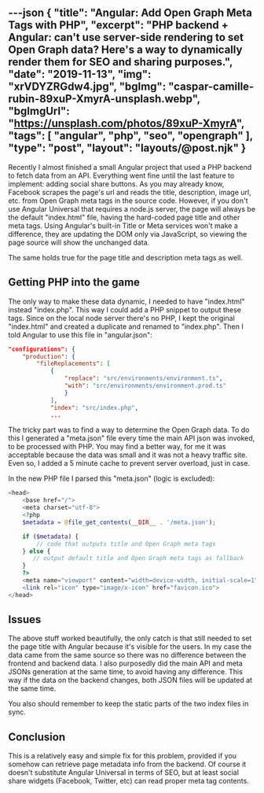 ---json
{
    "title": "Angular: Add Open Graph Meta Tags with PHP",
    "excerpt": "PHP backend + Angular: can't use server-side rendering to set Open Graph data? Here's a way to dynamically render them for SEO and sharing purposes.",
    "date": "2019-11-13",
    "img": "xrVDYZRGdw4.jpg",
    "bgImg": "caspar-camille-rubin-89xuP-XmyrA-unsplash.webp",
    "bgImgUrl": "https://unsplash.com/photos/89xuP-XmyrA",
    "tags": [
        "angular",
        "php",
        "seo",
        "opengraph"
    ],
    "type": "post",
    "layout": "layouts/@post.njk"
}
---

Recently I almost finished a small Angular project that used a PHP backend to fetch data from an API. Everything went fine until the last feature to implement: adding social share buttons. As you may already know, Facebook scrapes the page's url and reads the title, description, image url, etc. from Open Graph meta tags in the source code. However, if you don't use Angular Universal that requires a node.js server, the page will always be the default "index.html" file, having the hard-coded page title and other meta tags. Using Angular's built-in Title or Meta services won't make a difference, they are updating the DOM only via JavaScript, so viewing the page source will show the unchanged data.

The same holds true for the page title and description meta tags as well.

## Getting PHP into the game

The only way to make these data dynamic, I needed to have "index.html" instead "index.php". This way I could add a PHP snippet to output these tags. Since on the local node server there's no PHP, I kept the original "index.html" and created a duplicate and renamed to "index.php". Then I told Angular to use this file in "angular.json":

```json
"configurations": {
    "production": {
        "fileReplacements": [
            {
                "replace": "src/environments/environment.ts",
                "with": "src/environments/environment.prod.ts"
                }
            ],
            "index": "src/index.php",
            ...
```

The tricky part was to find a way to determine the Open Graph data. To do this I generated a "meta.json" file every time the main API json was invoked, to be processed with PHP. You may find a better way, for me it was acceptable because the data was small and it was not a heavy traffic site. Even so, I added a 5 minute cache to prevent server overload, just in case.

In the new PHP file I parsed this "meta.json" (logic is excluded):

```php
<head>
    <base href="/">
    <meta charset="utf-8">
    <?php
    $metadata = @file_get_contents(__DIR__ . '/meta.json');

    if ($metadata) {
        // code that outputs title and Open Graph meta tags
    } else {
       // output default title and Open Graph meta tags as fallback
    }
    ?>
    <meta name="viewport" content="width=device-width, initial-scale=1">
    <link rel="icon" type="image/x-icon" href="favicon.ico">
</head>
```

## Issues

The above stuff worked beautifully, the only catch is that still needed to set the page title with Angular because it's visible for the users. In my case the data came from the same source so there was no difference between the frontend and backend data. I also purposedly did the main API and meta JSONs generation at the same time, to avoid having any difference. This way if the data on the backend changes, both JSON files will be updated at the same time.

You also should remember to keep the static parts of the two index files in sync.

## Conclusion

This is a relatively easy and simple fix for this problem, provided if you somehow can retrieve page metadata info from the backend. Of course it doesn't substitute Angular Universal in terms of SEO, but at least social share widgets (Facebook, Twitter, etc) can read proper meta tag contents.